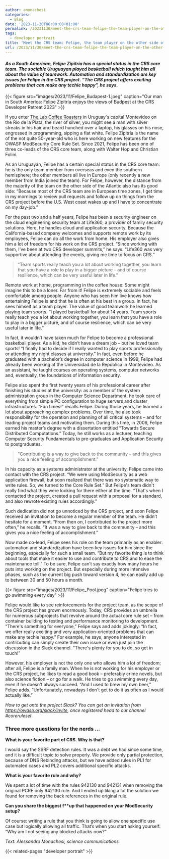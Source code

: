 ```yaml
---
author: amonachesi
categories:
  - Blog
date: '2023-11-30T06:00:00+01:00'
permalink: /20231130/meet-the-crs-team-felipe-the-team-player-on-the-other-side-of-the-atlantic/
tags:
  - developer portrait
title: 'Meet the CRS team: Felipe, the team player on the other side of the Atlantic'
url: /2023/11/30/meet-the-crs-team-felipe-the-team-player-on-the-other-side-of-the-atlantic/
---
```



#### *As a South American, Felipe Zipitría has a special status in the CRS core team. The sociable Uruguayan played basketball which taught him all about the value of teamwork. Automation and standardization are key issues for Felipe in the CRS project. “The CRS project offers exciting problems that can make any techie happy”, he says.*

{{< figure src="images/2023/11/Felipe_Budapest-1.jpeg" caption="Our man in South America: Felipe Zipitría enjoys the views of Budpest at the CRS Developer Retreat 2023" >}}

If you enter [The Lab Coffee Roasters](https://thelab.com.uy/) in Uruguay's capital Montevideo on the Rio de la Plata, the river of silver, you might see a man with silver streaks in his hair and beard hunched over a laptop, his glasses on his nose, engrossed in programming, sipping a flat white. Felipe Zipitría is the name of the not quite 50-year-old who is here working on new features for the OWASP ModSecurity Core Rule Set. Since 2021, Felipe has been one of three co-leads of the CRS core team, along with Walter Hop and Christian Folini.

As an Uruguayan, Felipe has a certain special status in the CRS core team: he is the only team member from overseas and even the southern hemisphere; the other members all live in Europe (only recently a new member from India joined the team). For Felipe, however, the distance from the majority of the team on the other side of the Atlantic also has its good side: “Because most of the CRS team are in European time zones, I get time in my mornings to review pull requests and follow up on things from the CRS project before the U.S. West coast wakes up and I have to concentrate on my day-job.”

For the past two and a half years, Felipe has been a security engineer on the cloud engineering security team at Life360, a provider of family security solutions. Here, he handles cloud and application security. Because the California-based company welcomes and supports remote work by its employees, Felipe can do all the work from home. His employer also gives him a lot of freedom for his work on the CRS project. “Since working with them, I’ve been at two CRS developer summits,” he says. “Life360 was very supportive about attending the events, giving me time to focus on CRS.”

> "Team sports really teach you a lot about working together, you learn that you have a role to play in a bigger picture – and of course resilience, which can be very useful later in life."

Remote work at home, programming in the coffee house: Some might imagine this to be a loner. Far from it! Felipe is extremely sociable and feels comfortable among people. Anyone who has seen him live knows how entertaining Felipe is and that he is often at his best in a group. In fact, he sees himself as a team player. The value of good teamwork he learned playing team sports. “I played basketball for about 14 years. Team sports really teach you a lot about working together, you learn that you have a role to play in a bigger picture, and of course resilience, which can be very useful later in life.”

In fact, it wouldn’t have taken much for Felipe to become a professional basketball player. As a kid, he didn’t have a dream job – but he loved team sports! “I finally had to decide if I really wanted to play sports professionally or attending my night classes at university.” In fact, even before he graduated with a bachelor’s degree in computer science in 1999, Felipe had already been working at the Universidad de la República in Montevideo. As an assistant, he taught courses on operating systems, computer networks and, eventually, the foundations of information security.

Felipe also spent the first twenty years of his professional career after finishing his studies at the university: as a member of the system administration group in the Computer Science Department, he took care of everything from simple PC configuration to huge servers and cluster infrastructures. “Fun times!” recalls Felipe. During those years, he learned a lot about approaching complex problems. Over time, he also took responsibility for the operation and planning of all critical systems – and for leading project teams and motivating them. During this time, in 2006, Felipe earned his master’s degree with a dissertation entitled “Towards Secure Distributed Computations.” Today, he still works as a lecturer, teaching Computer Security Fundamentals to pre-graduates and Application Security to postgraduates.

> "Contributing is a way to give back to the community – and this gives you a nice feeling of accomplishment."

In his capacity as a systems administrator at the university, Felipe came into contact with the CRS project. “We were using ModSecurity as a web application firewall, but soon realized that there was no systematic way to write rules. So, we turned to the Core Rule Set.” But Felipe's team didn't really find what they were looking for there either at the time. “That's when I contacted the project, created a pull request with a proposal for a standard, and also rewrote existing rules accordingly.”

Such dedication did not go unnoticed by the CRS project, and soon Felipe received an invitation to become a regular member of the team. He didn’t hesitate for a moment. “From then on, I contributed to the project more often,” he recalls. “It was a way to give back to the community – and this gives you a nice feeling of accomplishment.”

Now made co-lead, Felipe sees his role on the team primarily as an enabler: automation and standardization have been key issues for him since the beginning, especially for such a small team. “But my favorite thing is to think about tools that make it easier to use and contribute to CRS and to ease the maintenance toll.” To be sure, Felipe can’t say exactly how many hours he puts into working on the project. But especially during more intensive phases, such as the current big push toward version 4, he can easily add up to between 30 and 50 hours a month.

{{< figure src="images/2023/11/Felipe_Pool.jpeg" caption="Felipe tries to go swimming every day" >}}

Felipe would like to see reinforcements for the project team, as the scope of the CRS project has grown enormously. Today, CRS provides an umbrella for numerous subprojects that revolve around the actual core rule set – from container building to testing and performance monitoring to development. “There's something for everyone,” Felipe says and adds jokingly: “In fact, we offer really exciting and very application-oriented problems that can make any techie happy.” For example, he says, anyone interested in contributing can simply create their own issue or even just join the discussion in the Slack channel. “There's plenty for you to do, so get in touch!”

However, his employer is not the only one who allows him a lot of freedom; after all, Felipe is a family man. When he is not working for his employer or the CRS project, he likes to read a good book – preferably crime novels, but also science fiction – or go for a walk. He tries to go swimming every day, even if he doesn't always succeed. “And I used to brew my own beer,” Felipe adds. “Unfortunately, nowadays I don't get to do it as often as I would actually like.”

*How to get onto the project Slack? You can get an invitation from <https://owasp.org/slack/invite>, once registered head to our channel #coreruleset.*

### Three more questions for the nerds ...

**What is your favorite part of CRS. Why is that?**

I would say the SSRF detection rules. It was a debt we had since some time, and it is a difficult topic to solve properly. We provide only partial protection, because of DNS Rebinding attacks, but we have added rules in PL1 for automated cases and PL2 covers additional specific attacks.

**What is your favorite rule and why?**

We spent a lot of time with the rules 942130 and 942131 when removing the original PCRE only 942130 rule. And I ended up liking a lot the solution we found for removing the back references in the original rule.

**Can you share the biggest f\*\*up that happened on your ModSecurity setup?**

Of course: writing a rule that you think is going to allow one specific use case but logically allowing all traffic. That’s when you start asking yourself: “Why am I not seeing any blocked attacks now?”

*Text: Alessandro Monachesi, science communications*

{{< related-pages "developer portrait" >}}
